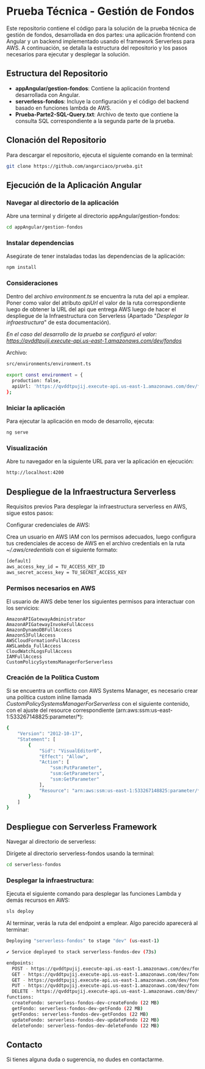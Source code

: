 # Prueba Técnica - Gestión de Fondos

Este repositorio contiene el código para la solución de la prueba técnica de gestión de fondos, desarrollada en dos partes: una aplicación frontend con Angular y un backend implementado usando el framework Serverless para AWS. A continuación, se detalla la estructura del repositorio y los pasos necesarios para ejecutar y desplegar la solución.

## Estructura del Repositorio

- **appAngular/gestion-fondos**: Contiene la aplicación frontend desarrollada con Angular.
- **serverless-fondos**: Incluye la configuración y el código del backend basado en funciones lambda de AWS.
- **Prueba-Parte2-SQL-Query.txt**: Archivo de texto que contiene la consulta SQL correspondiente a la segunda parte de la prueba.

## Clonación del Repositorio

Para descargar el repositorio, ejecuta el siguiente comando en la terminal:

```bash
git clone https://github.com/angarciaco/prueba.git
```

## Ejecución de la Aplicación Angular

### Navegar al directorio de la aplicación

Abre una terminal y dirígete al directorio appAngular/gestion-fondos:

```bash
cd appAngular/gestion-fondos
```

### Instalar dependencias

Asegúrate de tener instaladas todas las dependencias de la aplicación:

```bash
npm install
```

### Consideraciones

Dentro del archivo *environment.ts* se encuentra la ruta del api a emplear. Poner como valor del atributo *apiUrl* el valor de la ruta correspondiente luego de obtener la URL del api que entrega AWS luego de hacer el despliegue de la Infraestructura con Serverless (Apartado "*Desplegar la infraestructura*" de esta documentación).

*En el caso del desarrollo de la prueba se configuró el valor: https://qvddtpujij.execute-api.us-east-1.amazonaws.com/dev/fondos*

Archivo:

```bash
src/environments/environment.ts
```

```bash
export const environment = {
  production: false,
  apiUrl: 'https://qvddtpujij.execute-api.us-east-1.amazonaws.com/dev/fondos'
};
```

### Iniciar la aplicación

Para ejecutar la aplicación en modo de desarrollo, ejecuta:

```bash
ng serve
```

### Visualización

Abre tu navegador en la siguiente URL para ver la aplicación en ejecución:

```bash
http://localhost:4200
```

## Despliegue de la Infraestructura Serverless

Requisitos previos
Para desplegar la infraestructura serverless en AWS, sigue estos pasos:

Configurar credenciales de AWS:

Crea un usuario en AWS IAM con los permisos adecuados, luego configura tus credenciales de acceso de AWS en el archivo credentials en la ruta *~/.aws/credentials* con el siguiente formato:

```bash
[default]
aws_access_key_id = TU_ACCESS_KEY_ID
aws_secret_access_key = TU_SECRET_ACCESS_KEY
```

### Permisos necesarios en AWS
El usuario de AWS debe tener los siguientes permisos para interactuar con los servicios:

```
AmazonAPIGatewayAdministrator
AmazonAPIGatewayInvokeFullAccess
AmazonDynamoDBFullAccess
AmazonS3FullAccess
AWSCloudFormationFullAccess
AWSLambda_FullAccess
CloudWatchLogsFullAccess
IAMFullAccess
CustomPolicySystemsManagerForServerless
```

### Creación de la Política Custom
Si se encuentra un conflicto con AWS Systems Manager, es necesario crear una política custom inline llamada *CustomPolicySystemsManagerForServerless* con el siguiente contenido, con el ajuste del resource correspondiente (arn:aws:ssm:us-east-1:533267148825:parameter/*):

```bash
{
    "Version": "2012-10-17",
    "Statement": [
        {
            "Sid": "VisualEditor0",
            "Effect": "Allow",
            "Action": [
                "ssm:PutParameter",
                "ssm:GetParameters",
                "ssm:GetParameter"
            ],
            "Resource": "arn:aws:ssm:us-east-1:533267148825:parameter/*"
        }
    ]
}
```

## Despliegue con Serverless Framework

Navegar al directorio de serverless:

Dirígete al directorio serverless-fondos usando la terminal:

```bash
cd serverless-fondos
```

### Desplegar la infraestructura:

Ejecuta el siguiente comando para desplegar las funciones Lambda y demás recursos en AWS:

```bash
sls deploy
```

Al terminar, verás la ruta del endpoint a emplear. Algo parecido aparecerá al terminar:

```bash
Deploying "serverless-fondos" to stage "dev" (us-east-1)

✔ Service deployed to stack serverless-fondos-dev (73s)

endpoints:
  POST - https://qvddtpujij.execute-api.us-east-1.amazonaws.com/dev/fondos
  GET - https://qvddtpujij.execute-api.us-east-1.amazonaws.com/dev/fondos/{id}
  GET - https://qvddtpujij.execute-api.us-east-1.amazonaws.com/dev/fondos
  PUT - https://qvddtpujij.execute-api.us-east-1.amazonaws.com/dev/fondos/{id}
  DELETE - https://qvddtpujij.execute-api.us-east-1.amazonaws.com/dev/fondos/{id}
functions:
  createFondo: serverless-fondos-dev-createFondo (22 MB)
  getFondo: serverless-fondos-dev-getFondo (22 MB)
  getFondos: serverless-fondos-dev-getFondos (22 MB)
  updateFondo: serverless-fondos-dev-updateFondo (22 MB)
  deleteFondo: serverless-fondos-dev-deleteFondo (22 MB)
```

## Contacto
Si tienes alguna duda o sugerencia, no dudes en contactarme.